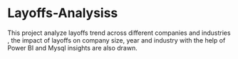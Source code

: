 # Layoffs-Analysiss
This project analyze layoffs trend across different companies and industries , the impact of layoffs on company size, year and industry with the help of Power BI and Mysql insights are also drawn.
